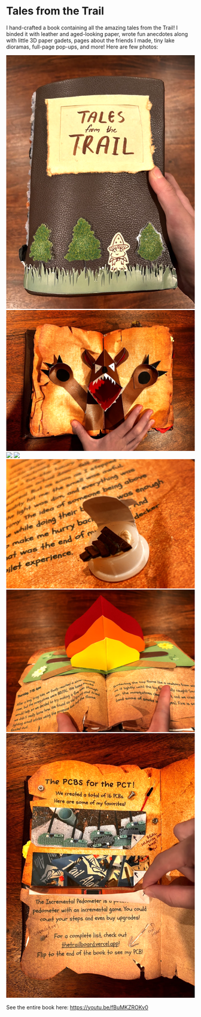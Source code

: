 # Tales from the Trail

I hand-crafted a book containing all the amazing tales from the Trail! I binded it with leather and aged-looking paper, wrote fun anecdotes along with little 3D paper gadets, pages about the friends I made, tiny lake dioramas, full-page pop-ups, and more! Here are few photos:

![](https://github.com/themagicfrog/talesfromthetrail/blob/main/trailbook1.png)
![](https://github.com/themagicfrog/talesfromthetrail/blob/main/trailbook2.png)
![](https://github.com/themagicfrog/talesfromthetrail/blob/main/trailbook3.png)
![](https://github.com/themagicfrog/talesfromthetrail/blob/main/trailbook4.png)
![](https://github.com/themagicfrog/talesfromthetrail/blob/main/trailbook5.png)
![](https://github.com/themagicfrog/talesfromthetrail/blob/main/trailbook6.png)
![](https://github.com/themagicfrog/talesfromthetrail/blob/main/trailbook7.png)

See the entire book here: https://youtu.be/fBuMKZROKv0
